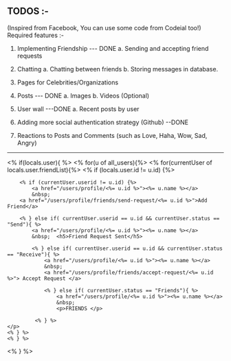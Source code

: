 ## TODOS :-

(Inspired from Facebook, You can use some code from Codeial too!)
Required features :- 

1. Implementing Friendship   ---  DONE
    a. Sending and accepting friend requests

2. Chatting
    a. Chatting between friends
    b. Storing messages in database.


3. Pages for Celebrities/Organizations

4. Posts              --- DONE
    a. Images
    b. Videos (Optional)

5. User wall            ---DONE
    a. Recent posts by user

6. Adding more social authentication strategy (Github)    --DONE

7. Reactions to Posts and Comments (such as Love, Haha, Wow, Sad, Angry)

-----------------------------------------------------------------

  <% if(locals.user){ %>
            <% for(u of all_users){%>
    <% for(currentUser of locals.user.friendList){%>
    <% if (locals.user.id != u.id) {%> 
    <p>

        <% if (currentUser.userid != u.id) {%> 
            <a href="/users/profile/<%= u.id %>"><%= u.name %></a>
            &nbsp;
        <a href="/users/profile/friends/send-request/<%= u.id %>">Add Friend</a>

        <% } else if( currentUser.userid == u.id && currentUser.status == "Send"){ %>
            <a href="/users/profile/<%= u.id %>"><%= u.name %></a>
            &nbsp;  <h5>Friend Request Sent</h5>
    
            <% } else if( currentUser.userid == u.id && currentUser.status == "Receive"){ %>
                <a href="/users/profile/<%= u.id %>"><%= u.name %></a>
                &nbsp;
                <a href="/users/profile/friends/accept-request/<%= u.id %>"> Accept Request </a>
        
                <% } else if( currentUser.status == "Friends"){ %>
                    <a href="/users/profile/<%= u.id %>"><%= u.name %></a>
                    &nbsp;
                    <p>FRIENDS </p>
            
             <% } %>
    </p>
    <% } %>
    <% } %>
<% } %>